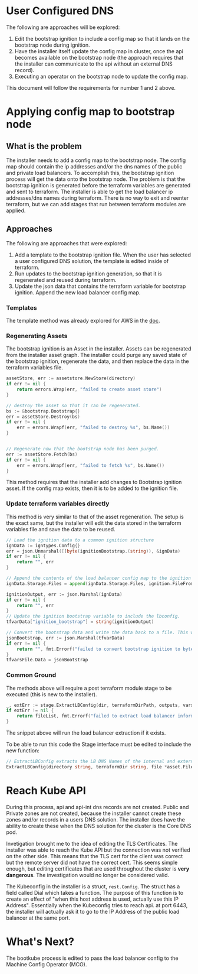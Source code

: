 # User Configured DNS

The following are approaches will be explored:

1. Edit the bootstrap ignition to include a config map so that it lands on the bootstrap node during ignition.
2. Have the installer itself update the config map in cluster, once the api becomes available on the bootstrap node (the approach requires that the installer can communicate to the api without an external DNS record).
3. Executing an operator on the bootstrap node to update the config map. 

This document will follow the requirements for number 1 and 2 above. 

# Applying config map to bootstrap node

## What is the problem

The installer needs to add a config map to the bootstrap node. The config map should contain the ip addresses and/or the dns names of the public and private load balancers. To accomplish this, the bootstrap ignition process will get the data onto the bootstrap node. The problem is that the bootstrap ignition is generated before the terraform variables are generated and sent to terraform. The installer is able to get the load balancer ip addresses/dns names during terraform. There is no way to exit and reenter terraform, but we can add stages that run between terraform modules are applied. 

## Approaches

The following are approaches that were explored:

1. Add a template to the bootstrap ignition file. When the user has selected a user configured DNS solution, the template is edited inside of terraform. 
2. Run updates to the bootstrap ignition generation, so that it is regenerated and reused during terraform.
3. Update the json data that contains the terraform variable for bootstrap ignition. Append the new load balancer config map. 

### Templates

The template method was already explored for AWS in the [doc](https://github.com/barbacbd/RedHatDocs/tree/main/installer/docs/aws/CustomLoadBalancer/README.md). 

### Regenerating Assets

The bootstrap ignition is an Asset in the installer. Assets can be regenerated from the installer asset graph. The installer could purge any saved state of the bootstrap ignition, regenerate the data, and then replace the data in the terraform variables file. 

```go
assetStore, err := assetstore.NewStore(directory)
if err != nil {
    return errors.Wrap(err, "failed to create asset store")
}

// destroy the asset so that it can be regenerated.
bs := &bootstrap.Bootstrap{}
err = assetStore.Destroy(bs)
if err != nil {
    err = errors.Wrapf(err, "failed to destroy %s", bs.Name())
}


// Regenerate now that the bootstrap node has been purged.
err := assetStore.Fetch(bs)
if err != nil {
    err = errors.Wrapf(err, "failed to fetch %s", bs.Name())
}
```

This method requires that the installer add changes to Bootstrap ignition asset. If the config map exists, then it is to be added to the ignition file. 

### Update terraform variables directly 

This method is very similar to that of the asset regeneration. The setup is the exact same, but the installer will edit the data stored in the terraform variables file and save the data to be reused. 

```go
// Load the ignition data to a common ignition structure
ignData := igntypes.Config{}
err = json.Unmarshal([]byte(ignitionBootstrap.(string)), &ignData)
if err != nil {
    return "", err
}

// Append the contents of the load balancer config map to the ignition config. 
ignData.Storage.Files = append(ignData.Storage.Files, ignition.FileFromString(path, "root", 0644, lbConfigContents))

ignitionOutput, err := json.Marshal(ignData)
if err != nil {
    return "", err
}
// Update the ignition bootstrap variable to include the lbconfig.
tfvarData["ignition_bootstrap"] = string(ignitionOutput)

// Convert the bootstrap data and write the data back to a file. This will overwrite the original tfvars file.
jsonBootstrap, err := json.Marshal(tfvarData)
if err != nil {
    return "", fmt.Errorf("failed to convert bootstrap ignition to bytes: %w", err)
}
tfvarsFile.Data = jsonBootstrap
```

### Common Ground

The methods above will require a post terraform module stage to be executed (this is new to the installer). 

```go
_, extErr := stage.ExtractLBConfig(dir, terraformDirPath, outputs, vars[0])
if extErr != nil {
    return fileList, fmt.Errorf("failed to extract load balancer information: %w", extErr)
}
```

The snippet above will run the load balancer extraction if it exists. 

To be able to run this code the Stage interface must be edited to include the new function:

```go
// ExtractLBConfig extracts the LB DNS Names of the internal and external API LBs.
ExtractLBConfig(directory string, terraformDir string, file *asset.File, tfvarsFile *asset.File) (ignition string, err error)
```

# Reach Kube API

During this process, api and api-int dns records are not created. Public and Private zones are not created, because the installer cannot create these zones and/or records in a users DNS solution. The installer does have the ability to create these when the DNS solution for the cluster is the Core DNS pod. 

Invetigation brought me to the idea of editing the TLS Certificates. The installer was able to reach the Kube API but the connection was not verified on the other side. This means that the TLS cert for the client was correct but the remote server did not have the correct cert. This seems simple enough, but editing certificates that are used throughout the cluster is **very dangerous**. The investigation would no longer be considered valid.

The Kubeconfig in the installer is a struct, `rest.Config`. The struct has a field called Dial which takes a function. The purpose of this function is to create an effect of "when this host address is used, actually use this IP Address". Essentially when the Kubeconfig tries to reach api.<cluser-domain> at port 6443, the installer will actually ask it to go to the IP Address of the public load balancer at the same port. 

# What's Next?

The bootkube process is edited to pass the load balancer config to the Machine Config Operator (MCO). 

